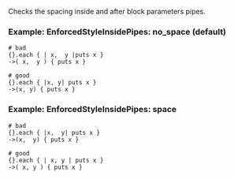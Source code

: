 Checks the spacing inside and after block parameters pipes.

### Example: EnforcedStyleInsidePipes: no_space (default)
    # bad
    {}.each { | x,  y |puts x }
    ->( x,  y ) { puts x }

    # good
    {}.each { |x, y| puts x }
    ->(x, y) { puts x }

### Example: EnforcedStyleInsidePipes: space
    # bad
    {}.each { |x,  y| puts x }
    ->(x,  y) { puts x }

    # good
    {}.each { | x, y | puts x }
    ->( x, y ) { puts x }